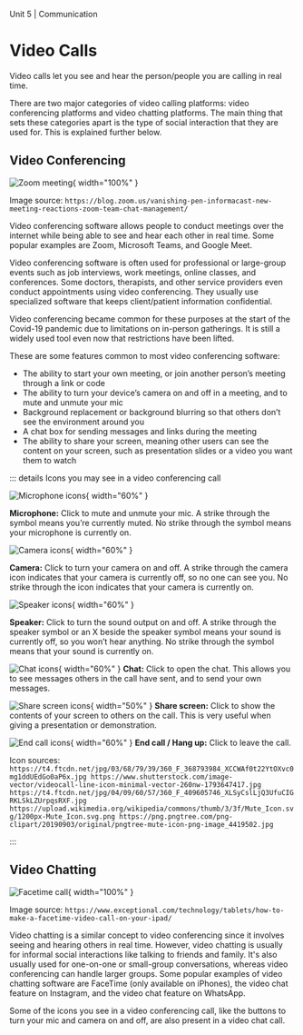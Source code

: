 Unit 5 | Communication

# Video Calls

Video calls let you see and hear the person/people you are calling in real time.

There are two major categories of video calling platforms: video conferencing platforms and video chatting platforms. The main thing that sets these categories apart is the type of social interaction that they are used for. This is explained further below.

## Video Conferencing

![Zoom meeting](../../course/5-communication/zoom-meeting.png){ width="100%" }

Image source: `https://blog.zoom.us/vanishing-pen-informacast-new-meeting-reactions-zoom-team-chat-management/`

Video conferencing software allows people to conduct meetings over the internet while being able to see and hear each other in real time. Some popular examples are Zoom, Microsoft Teams, and Google Meet.

Video conferencing software is often used for professional or large-group events such as job interviews, work meetings, online classes, and conferences. Some doctors, therapists, and other service providers even conduct appointments using video conferencing. They usually use specialized software that keeps client/patient information confidential.

Video conferencing became common for these purposes at the start of the Covid-19 pandemic due to limitations on in-person gatherings. It is still a widely used tool even now that restrictions have been lifted.

These are some features common to most video conferencing software:

- The ability to start your own meeting, or join another person’s meeting through a link or code
- The ability to turn your device’s camera on and off in a meeting, and to mute and unmute your mic
- Background replacement or background blurring so that others don’t see the environment around you
- A chat box for sending messages and links during the meeting
- The ability to share your screen, meaning other users can see the content on your screen, such as presentation slides or a video you want them to watch

::: details Icons you may see in a video conferencing call

![Microphone icons](../../course/5-communication/microphone-icons.jpg){ width="60%" }

**Microphone:** Click to mute and unmute your mic. A strike through the symbol means you’re currently muted. No strike through the symbol means your microphone is currently on.

![Camera icons](../../course/5-communication/camera-icons.jpg){ width="60%" }
    
**Camera:** Click to turn your camera on and off. A strike through the camera icon indicates that your camera is currently off,  so no one can see you. No strike through the icon indicates that your camera is currently on.

![Speaker icons](../../course/5-communication/speaker-icons.jpg){ width="60%" }

**Speaker:** Click to turn the sound output on and off. A strike through the speaker symbol or an X beside the speaker symbol means your sound is currently off, so you won’t hear anything. No strike through the symbol means that your sound is currently on.

![Chat icons](../../course/5-communication/chat-icons.jpg){ width="60%" }
**Chat:** Click to open the chat. This allows you to see messages others in the call have sent, and to send your own messages.

![Share screen icons](../../course/5-communication/share-screen-icons.jpg){ width="50%" }
**Share screen:** Click to show the contents of your screen to others on the call. This is very useful when giving a presentation or demonstration.

![End call icons](../../course/5-communication/end-call-icons.jpg){ width="60%" }
**End call / Hang up:** Click to leave the call.

Icon sources:
``https://t4.ftcdn.net/jpg/03/68/79/39/360_F_368793984_XCCWAf0t22YtOXvc0mg1ddUEdGo0aP6x.jpg
https://www.shutterstock.com/image-vector/videocall-line-icon-minimal-vector-260nw-1793647417.jpg
https://t4.ftcdn.net/jpg/04/09/60/57/360_F_409605746_XLSyCslLjQ3UfuCIGRKLSkLZUrpqsRXF.jpg
https://upload.wikimedia.org/wikipedia/commons/thumb/3/3f/Mute_Icon.svg/1200px-Mute_Icon.svg.png
https://png.pngtree.com/png-clipart/20190903/original/pngtree-mute-icon-png-image_4419502.jpg``

:::

## Video Chatting

![Facetime call](../../course/5-communication/facetime-call.png){ width="100%" }

Image source: `https://www.exceptional.com/technology/tablets/how-to-make-a-facetime-video-call-on-your-ipad/`

Video chatting is a similar concept to video conferencing since it involves seeing and hearing others in real time. However, video chatting is usually for informal social interactions like talking to friends and family. It's also usually used for one-on-one or small-group conversations, whereas video conferencing can handle larger groups. Some popular examples of video chatting software are FaceTime (only available on iPhones), the video chat feature on Instagram, and the video chat feature on WhatsApp.

Some of the icons you see in a video conferencing call, like the buttons to turn your mic and camera on and off, are also present in a video chat call.
